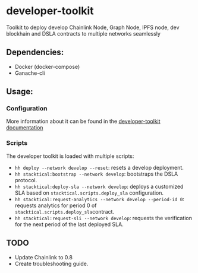 # developer-toolkit

Toolkit to deploy develop Chainlink Node, Graph Node, IPFS node, dev blockhain and DSLA contracts to multiple networks seamlessly

## Dependencies:

- Docker (docker-compose)
- Ganache-cli

## Usage:

### Configuration

More information about it can be found in the [developer-toolkit documentation](https://readme.stacktical.com/dsla-protocol-developer-guide/developer-toolkit)

### Scripts

The developer toolkit is loaded with multiple scripts:

- `hh deploy --network develop --reset`: resets a develop deployment.
- `hh stacktical:bootstrap --network develop`: bootstraps the DSLA protocol.
- `hh stacktical:deploy-sla --network develop`: deploys a customized SLA based on `stacktical.scripts.deploy_sla` configuration.
- `hh stacktical:request-analytics --network develop --period-id 0`: requests analytics for period 0 of `stacktical.scripts.deploy_sla`contract.
- `hh stacktical:request-sli --network develop`: requests the verification for the next period of the last deployed SLA.

## TODO

- Update Chainlink to 0.8
- Create troubleshooting guide.
